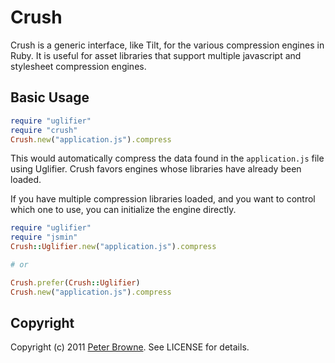 Crush
=====

Crush is a generic interface, like Tilt, for the various compression engines in Ruby.
It is useful for asset libraries that support multiple javascript and stylesheet compression engines.

Basic Usage
-----------

```ruby
require "uglifier"
require "crush"
Crush.new("application.js").compress
```

This would automatically compress the data found in the `application.js` file using Uglifier.
Crush favors engines whose libraries have already been loaded.

If you have multiple compression libraries loaded, and you want to control which one to use,
you can initialize the engine directly.

```ruby
require "uglifier"
require "jsmin"
Crush::Uglifier.new("application.js").compress

# or

Crush.prefer(Crush::Uglifier)
Crush.new("application.js").compress
```

Copyright
---------

Copyright (c) 2011 [Peter Browne](http://petebrowne.com). See LICENSE for details.
